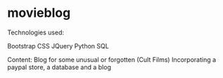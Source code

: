 # movieblog
Technologies used:

Bootstrap
CSS
JQuery
Python
SQL

Content:
Blog for some unusual or forgotten (Cult Films)
Incorporating a paypal store, a database and a blog
